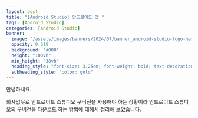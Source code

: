 ```yaml
---
layout: post
title: "[Android Studio] 안드로이드 앱 "
tags: [Android Studio]
categories: [Android Studio]
banner:
  image: "/assets/images/banners/2024/07/banner_android-studio-logo-hero.jpg"
  opacity: 0.618
  background: "#000"
  height: "100vh"
  min_height: "38vh"
  heading_style: "font-size: 3.25em; font-weight: bold; text-decoration: underline"
  subheading_style: "color: gold"
--- 
```


안녕하세요.

회사업무로 안드로이드 스튜디오 구버전을 사용해야 하는 상황이라 
안드로이드 스튜디오의 구버전을 다운로드 하는 방법에 대해서 정리해 보았습니다.

